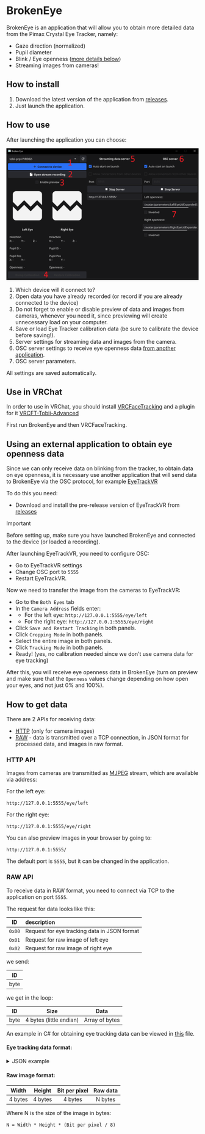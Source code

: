 # BrokenEye

BrokenEye is an application that will allow you to obtain more detailed data from the Pimax Crystal Eye Tracker, namely:

- Gaze direction (normalized)
- Pupil diameter
- Blink / Eye openness ([more details below](#using-an-external-application-to-obtain-eye-openness-data))
- Streaming images from cameras!

## How to install

1. Download the latest version of the application
   from [releases](https://github.com/ghostiam/BrokenEye/releases/latest).
2. Just launch the application.

## How to use

After launching the application you can choose:

![image](image.png)

1) Which device will it connect to?
2) Open data you have already recorded (or record if you are already connected to the device)
3) Do not forget to enable or disable preview of data and images from cameras,
   whenever you need it, since previewing will create unnecessary load on your computer.
4) Save or load Eye Tracker calibration data (be sure to calibrate the device before saving!).
5) Server settings for streaming data and images from the camera.
6) OSC server settings to receive eye openness
   data [from another application](#using-an-external-application-to-obtain-eye-openness-data).
7) OSC server parameters.

All settings are saved automatically.

## Use in VRChat

In order to use in VRChat, you should
install [VRCFaceTracking](https://docs.vrcft.io/docs/vrcft-software/vrcft#install-vrcfacetracking)
and a plugin for it [VRCFT-Tobii-Advanced](https://github.com/ghostiam/VRCFT-Tobii-Advanced)

First run BrokenEye and then VRCFaceTracking.

## Using an external application to obtain eye openness data

Since we can only receive data on blinking from the tracker, to obtain data on eye openness, it is necessary
use another application that will send data to BrokenEye via the OSC protocol,
for example [EyeTrackVR](https://github.com/EyeTrackVR/EyeTrackVR)

To do this you need:

- Download and install the pre-release version of EyeTrackVR
  from [releases](https://github.com/EyeTrackVR/EyeTrackVR/releases)

> [!IMPORTANT]
> Before setting up, make sure you have launched BrokenEye and connected to the device (or loaded a recording).

After launching EyeTrackVR, you need to configure OSC:

- Go to EyeTrackVR settings
- Change OSC port to `5555`
- Restart EyeTrackVR.

Now we need to transfer the image from the cameras to EyeTrackVR:

- Go to the `Both Eyes` tab
- In the `Camera Address` fields enter:
-
    - For the left eye: `http://127.0.0.1:5555/eye/left`
-
    - For the right eye: `http://127.0.0.1:5555/eye/right`
- Click `Save and Restart Tracking` in both panels.
- Click `Cropping Mode` in both panels.
- Select the entire image in both panels.
- Click `Tracking Mode` in both panels.
- Ready! (yes, no calibration needed since we don't use camera data for eye tracking)

After this, you will receive eye openness data in BrokenEye (turn on preview and make sure that the `Openness` values
change depending on how open your eyes, and not just 0% and 100%).

## How to get data

There are 2 APIs for receiving data:

- [HTTP](#http-api) (only for camera images)
- [RAW](#raw-api) - data is transmitted over a TCP connection, in JSON format for processed data, and images in raw
  format.

### HTTP API

Images from cameras are transmitted as [MJPEG](https://en.wikipedia.org/wiki/Motion_JPEG) stream, which are available
via
address:

For the left eye:

```
http://127.0.0.1:5555/eye/left
```

For the right eye:

```
http://127.0.0.1:5555/eye/right
```

You can also preview images in your browser by going to:

```
http://127.0.0.1:5555/
```

The default port is `5555`, but it can be changed in the application.

### RAW API

To receive data in RAW format, you need to connect via TCP to the application on port `5555`.

The request for data looks like this:

|   ID   | description                                  |
|:------:|:---------------------------------------------|
| `0x00` | Request for eye tracking data in JSON format |
| `0x01` | Request for raw image of left eye            |
| `0x02` | Request for raw image of right eye           |

we send:

|  ID  |
|:----:|
| byte |

we get in the loop:

|  ID  |          Size           |      Data      |
|:----:|:-----------------------:|:--------------:|
| byte | 4 bytes (little endian) | Array of bytes |

An example in C# for obtaining eye tracking data can be viewed
in [this](https://github.com/ghostiam/VRCFT-Tobii-Advanced/blob/main/BrokenEye/Client.cs) file.

#### Eye tracking data format:

<details>
<summary>JSON example</summary>

```json5
{
  "left": {
    "gaze_direction_is_valid": false,
    "gaze_direction": [
      // X
      0,
      // Y
      0,
      // Z
      0
    ],
    "pupil_diameter_is_valid": false,
    "pupil_diameter_mm": -1,
    "pupil_position_on_image_is_valid": false,
    "pupil_position_on_image": [
      // X
      -1,
      // Y
      -1
    ],
    "openness_is_valid": true,
    "openness": 1
  },
  "right": {
    "gaze_direction_is_valid": false,
    "gaze_direction": [
      // X
      0,
      // Y
      0,
      // Z
      0
    ],
    "pupil_diameter_is_valid": false,
    "pupil_diameter_mm": -1,
    "pupil_position_on_image_is_valid": false,
    "pupil_position_on_image": [
      // X
      -1,
      // Y
      -1
    ],
    "openness_is_valid": true,
    "openness": 1
  }
}
```

</details>

#### Raw image format:

|  Width  | Height  | Bit per pixel | Raw data |
|:-------:|:-------:|:-------------:|:--------:|
| 4 bytes | 4 bytes |    4 bytes    | N bytes  |

Where N is the size of the image in bytes:
```
N = Width * Height * (Bit per pixel / 8)
```